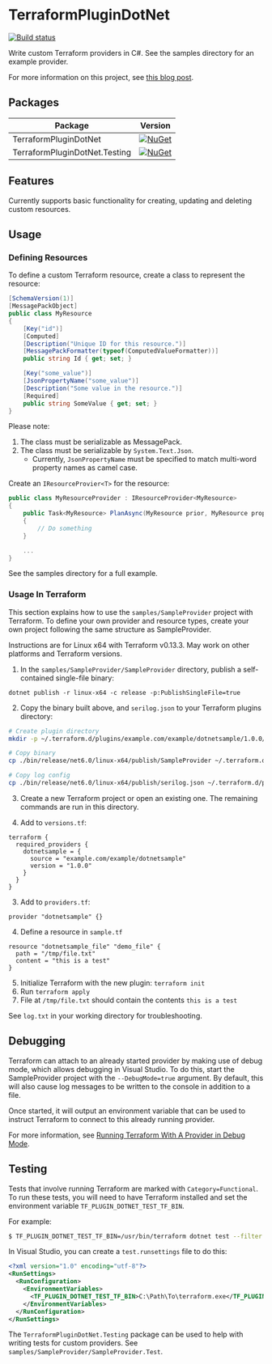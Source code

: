 TerraformPluginDotNet
=====================

[![Build status](https://github.com/SamuelFisher/TerraformPluginDotNet/actions/workflows/ci.yml/badge.svg?branch=master)](https://github.com/SamuelFisher/TerraformPluginDotNet/actions)

Write custom Terraform providers in C#. See the samples directory for an example provider.

For more information on this project, see
[this blog post](https://samuelfisher.co.uk/2021/01/terraform-provider-csharp).

## Packages

Package                       | Version
------------------------------|---------
TerraformPluginDotNet         | [![NuGet](https://img.shields.io/nuget/vpre/TerraformPluginDotNet.svg)](https://www.nuget.org/packages/TerraformPluginDotNet)
TerraformPluginDotNet.Testing | [![NuGet](https://img.shields.io/nuget/vpre/TerraformPluginDotNet.Testing.svg)](https://www.nuget.org/packages/TerraformPluginDotNet.Testing)

## Features

Currently supports basic functionality for creating, updating and deleting
custom resources.

## Usage

### Defining Resources

To define a custom Terraform resource, create a class to represent the resource:

```csharp
[SchemaVersion(1)]
[MessagePackObject]
public class MyResource
{
    [Key("id")]
    [Computed]
    [Description("Unique ID for this resource.")]
    [MessagePackFormatter(typeof(ComputedValueFormatter))]
    public string Id { get; set; }

    [Key("some_value")]
    [JsonPropertyName("some_value")]
    [Description("Some value in the resource.")]
    [Required]
    public string SomeValue { get; set; }
}
```

Please note:

1. The class must be serializable as MessagePack.
2. The class must be serializable by `System.Text.Json`.
    - Currently, `JsonPropertyName` must be specified to match multi-word property names as camel case.

Create an `IResourceProvier<T>` for the resource:

```csharp
public class MyResourceProvider : IResourceProvider<MyResource>
{
    public Task<MyResource> PlanAsync(MyResource prior, MyResource proposed)
    {
        // Do something
    }

    ...
}
```

See the samples directory for a full example.

### Usage In Terraform

This section explains how to use the `samples/SampleProvider` project with
Terraform. To define your own provider and resource types, create your own
project following the same structure as SampleProvider.

Instructions are for Linux x64 with Terraform v0.13.3. May work on other platforms
and Terraform versions.

1. In the `samples/SampleProvider/SampleProvider` directory, publish a self-contained single-file binary:

```
dotnet publish -r linux-x64 -c release -p:PublishSingleFile=true
```

2. Copy the binary built above, and `serilog.json` to your Terraform plugins directory:

```bash
# Create plugin directory
mkdir -p ~/.terraform.d/plugins/example.com/example/dotnetsample/1.0.0/linux_amd64/

# Copy binary
cp ./bin/release/net6.0/linux-x64/publish/SampleProvider ~/.terraform.d/plugins/example.com/example/dotnetsample/1.0.0/linux_amd64/terraform-provider-dotnetsample

# Copy log config
cp ./bin/release/net6.0/linux-x64/publish/serilog.json ~/.terraform.d/plugins/example.com/example/dotnetsample/1.0.0/linux_amd64/serilog.json
```

3. Create a new Terraform project or open an existing one. The remaining commands
are run in this directory.

3. Add to `versions.tf`:

```hcl
terraform {
  required_providers {
    dotnetsample = {
      source = "example.com/example/dotnetsample"
      version = "1.0.0"
    }
  }
}
```

3. Add to `providers.tf`:

```hcl
provider "dotnetsample" {}
```

4. Define a resource in `sample.tf`

```hcl
resource "dotnetsample_file" "demo_file" {
  path = "/tmp/file.txt"
  content = "this is a test"
}
```

5. Initialize Terraform with the new plugin: `terraform init`
6. Run `terraform apply`
7. File at `/tmp/file.txt` should contain the contents `this is a test`

See `log.txt` in your working directory for troubleshooting.

## Debugging

Terraform can attach to an already started provider by making use of debug mode,
which allows debugging in Visual Studio. To do this, start the SampleProvider
project with the `--DebugMode=true` argument. By default, this will also cause
log messages to be written to the console in addition to a file.

Once started, it will output an environment variable that can be used to
instruct Terraform to connect to this already running provider.

For more information, see
[Running Terraform With A Provider in Debug Mode](https://www.terraform.io/docs/extend/debugging.html#running-terraform-with-a-provider-in-debug-mode).

## Testing

Tests that involve running Terraform are marked with `Category=Functional`. To run
these tests, you will need to have Terraform installed and set the environment
variable `TF_PLUGIN_DOTNET_TEST_TF_BIN`.

For example:

```bash
$ TF_PLUGIN_DOTNET_TEST_TF_BIN=/usr/bin/terraform dotnet test --filter Category=Functional
```

In Visual Studio, you can create a `test.runsettings` file to do this:

```xml
<?xml version="1.0" encoding="utf-8"?>
<RunSettings>
  <RunConfiguration>
    <EnvironmentVariables>
      <TF_PLUGIN_DOTNET_TEST_TF_BIN>C:\Path\To\terraform.exe</TF_PLUGIN_DOTNET_TEST_TF_BIN>
    </EnvironmentVariables>
  </RunConfiguration>
</RunSettings>
```

The `TerraformPluginDotNet.Testing` package can be used to help with writing
tests for custom providers. See `samples/SampleProvider/SampleProvider.Test`.
